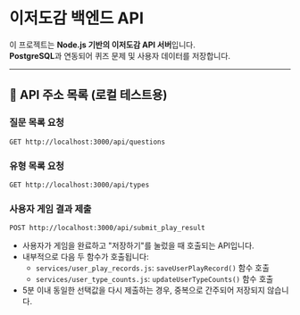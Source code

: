 ﻿# 이저도감 백엔드 API

이 프로젝트는 **Node.js 기반의 이저도감 API 서버**입니다.  
**PostgreSQL**과 연동되어 퀴즈 문제 및 사용자 데이터를 저장합니다.

---

## 📡 API 주소 목록 (로컬 테스트용)

### 질문 목록 요청  
`GET http://localhost:3000/api/questions`

### 유형 목록 요청  
`GET http://localhost:3000/api/types`

### 사용자 게임 결과 제출  
`POST http://localhost:3000/api/submit_play_result`

- 사용자가 게임을 완료하고 "저장하기"를 눌렀을 때 호출되는 API입니다.
- 내부적으로 다음 두 함수가 호출됩니다:
  - `services/user_play_records.js`: `saveUserPlayRecord()` 함수 호출
  - `services/user_type_counts.js`: `updateUserTypeCounts()` 함수 호출
- 5분 이내 동일한 선택값을 다시 제출하는 경우, 중복으로 간주되어 저장되지 않습니다.
